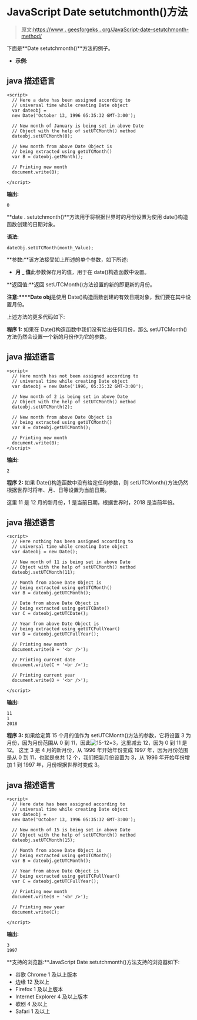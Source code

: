 # JavaScript Date setutchmonth()方法

> 原文:[https://www . geesforgeks . org/JavaScript-date-setutchmonth-method/](https://www.geeksforgeeks.org/javascript-date-setutcmonth-method/)

下面是**Date setutchmonth()**方法的例子。

*   **示例:**

## java 描述语言

```
<script>
  // Here a date has been assigned according to
  // universal time while creating Date object
  var dateobj =
  new Date('October 13, 1996 05:35:32 GMT-3:00');

  // New month of January is being set in above Date
  // Object with the help of setUTCMonth() method
  dateobj.setUTCMonth(0);

  // New month from above Date Object is
  // being extracted using getUTCMonth()
  var B = dateobj.getMonth();

  // Printing new month
  document.write(B);

</script>                       
```

**输出:**

```
0
```

**date . setutchmonth()**方法用于将根据世界时的月份设置为使用 date()构造函数创建的日期对象。

**语法:**

```
dateObj.setUTCMonth(month_Value);
```

**参数:**该方法接受如上所述的单个参数，如下所述:

*   **月 _ 值**此参数保存月的值，用于在 date()构造函数中设置。

**返回值:**返回 setUTCMonth()方法设置的新的即更新的月份。

**注意:****Date obj**是使用 Date()构造函数创建的有效日期对象，我们要在其中设置月份。

上述方法的更多代码如下:

**程序 1:** 如果在 Date()构造函数中我们没有给出任何月份，那么 setUTCMonth()方法仍然会设置一个新的月份作为它的参数。

## java 描述语言

```
<script>
  // Here month has not been assigned according to
  // universal time while creating Date object
  var dateobj = new Date('1996, 05:35:32 GMT-3:00');

  // New month of 2 is being set in above Date
  // Object with the help of setUTCMonth() method
  dateobj.setUTCMonth(2);

  // New month from above Date Object is
  // being extracted using getUTCMonth()
  var B = dateobj.getUTCMonth();

  // Printing new month
  document.write(B);
</script>
```

**输出:**

```
2
```

**程序 2:** 如果 Date()构造函数中没有给定任何参数，则 setUTCMonth()方法仍然根据世界时将年、月、日等设置为当前日期。

这里 11 是 12 月的新月份，1 是当前日期，根据世界时，2018 是当前年份。

## java 描述语言

```
<script>
  // Here nothing has been assigned according to
  // universal time while creating Date object
  var dateobj = new Date();

  // New month of 11 is being set in above Date
  // Object with the help of setUTCMonth() method
  dateobj.setUTCMonth(11);

  // Month from above Date Object is
  // being extracted using getUTCMonth()
  var B = dateobj.getUTCMonth();

  // Date from above Date Object is
  // being extracted using getUTCDate()
  var C = dateobj.getUTCDate();

  // Year from above Date Object is
  // being extracted using getUTCFullYear()
  var D = dateobj.getUTCFullYear();

  // Printing new month
  document.write(B + '<br />');

  // Printing current date
  document.write(C + '<br />');

  // Printing current year
  document.write(D + '<br />');

</script>                       
```

**输出:**

```
11
1
2018
```

**程序 3:** 如果给定第 15 个月的值作为 setUTCMonth()方法的参数，它将设置 3 为月份，因为月份范围从 0 到 11，因此![15-12=3     ](img/d479ab5f7405fd3ed613821899268fff.png "Rendered by QuickLaTeX.com")，这里减去 12，因为 0 到 11 是 12。
这里 3 是 4 月的新月份，从 1996 年开始年份变成 1997 年，因为月份范围是从 0 到 11，也就是总共 12 个，我们把新月份设置为 3，从 1996 年开始年份增加 1 到 1997 年，月份根据世界时变成 3。

## java 描述语言

```
<script>
  // Here date has been assigned according to
  // universal time while creating Date object
  var dateobj =
  new Date('October 13, 1996 05:35:32 GMT-3:00');

  // New month of 15 is being set in above Date
  // Object with the help of setUTCMonth() method
  dateobj.setUTCMonth(15);

  // Month from above Date Object is
  // being extracted using getUTCMonth()
  var B = dateobj.getUTCMonth();

  // Year from above Date Object is
  // being extracted using getUTCFullYear()
  var C = dateobj.getUTCFullYear();

  // Printing new month
  document.write(B + '<br />');

  // Printing new year
  document.write(C);

</script>                       
```

**输出:**

```
3
1997
```

**支持的浏览器:**JavaScript Date setutchmonth()方法支持的浏览器如下:

*   谷歌 Chrome 1 及以上版本
*   边缘 12 及以上
*   Firefox 1 及以上版本
*   Internet Explorer 4 及以上版本
*   歌剧 4 及以上
*   Safari 1 及以上